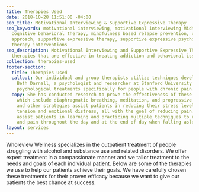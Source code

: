 ```yaml
---
title: Therapies Used
date: 2018-10-28 11:51:00 -04:00
seo_title: Motivational Interviewing & Supportive Expressive Therapy
seo_keywords: motivational interviewing, motivational interviewing Midtown Manhattan,
  cognitive behavioral therapy, mindfulness based relapse prevention, community reinforcement
  approach, supportive expressive therapy, supportive expressive psychotherapy, psychodynamic
  therapy interventions
seo_description: Motivational Interviewing and Supportive Expressive Therapy are research-backed
  therapies that are effective in treating addiction and behavioral issues.
collection: therapies-used
footer-section:
  title: Therapies Used
  callout: Our individual and group therapists utilize techniques developed by Dr.
    Beth Darnall, a psychologist and researcher at Stanford University who has designed
    psychological treatments specifically for people with chronic pain.
  copy: She has conducted research to prove the effectiveness of these techniques
    which include diaphragmatic breathing, meditation, and progressive relaxation.  These
    and other strategies assist patients in reducing their stress levels, muscular
    tension and emotional distress, all with the goal of reducing pain.  Our therapists
    assist patients in learning and practicing multiple techniques to reduce anxiety
    and pain throughout the day and at the end of day when falling asleep.
layout: services
---
```


Wholeview Wellness specializes in the outpatient treatment of people struggling with alcohol and substance use and related disorders. We offer expert treatment in a compassionate manner and we tailor treatment to the needs and goals of each individual patient. Below are some of the therapies we use to help our patients achieve their goals. We have carefully chosen these treatments for their proven efficacy because we want to give our patients the best chance at success.
